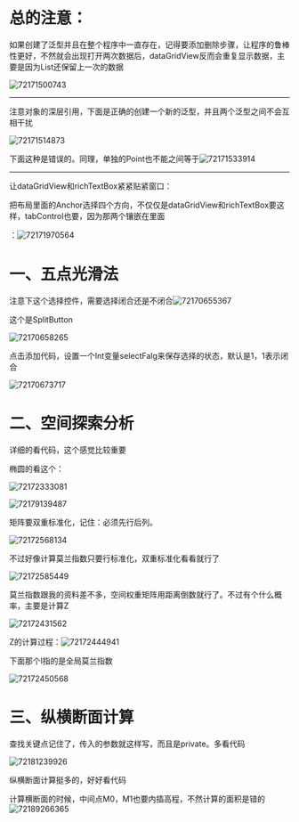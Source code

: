 # 总的注意：

如果创建了泛型并且在整个程序中一直存在，记得要添加删除步骤，让程序的鲁棒性更好，不然就会出现打开两次数据后，dataGridView反而会重复显示数据，主要是因为List还保留上一次的数据

![72171500743](总复习.assets\1721715007430.png)







------

注意对象的深层引用，下面是正确的创建一个新的泛型，并且两个泛型之间不会互相干扰

![72171514873](总复习.assets\1721715148733.png)

下面这种是错误的。同理，单独的Point也不能之间等于![72171533914](总复习.assets\1721715339140.png)

------





让dataGridView和richTextBox紧紧贴紧窗口：

把布局里面的Anchor选择四个方向，不仅仅是dataGridView和richTextBox要这样，tabControl也要，因为那两个镶嵌在里面

：![72171970564](总复习.assets\1721719705644.png)

















# 一、五点光滑法

注意下这个选择控件，需要选择闭合还是不闭合![72170655367](总复习.assets\1721706553671.png)

这个是SplitButton

![72170658265](总复习.assets\1721706582651.png)

点击添加代码，设置一个Int变量selectFalg来保存选择的状态，默认是1，1表示闭合

![72170673717](总复习.assets\1721706737175.png)







# 二、空间探索分析

详细的看代码，这个感觉比较重要

椭圆的看这个：

![72172333081](总复习.assets\1721723330813.png)

![72179139487](总复习.assets\1721791394878.png)

矩阵要双重标准化，记住：必须先行后列。

![72172568134](总复习.assets\1721725681349.png)

不过好像计算莫兰指数只要行标准化，双重标准化看看就行了

![72172585449](总复习.assets\1721725854493.png)

莫兰指数跟我的资料差不多，空间权重矩阵用距离倒数就行了。不过有个什么概率，主要是计算Z

![72172431562](总复习.assets\1721724315622.png)

Z的计算过程：![72172444941](总复习.assets\1721724449417.png)

下面那个I指的是全局莫兰指数

![72172450568](总复习.assets\1721724505689.png)







# 三、纵横断面计算

查找关键点记住了，传入的参数就这样写，而且是private。多看代码

![72181239926](总复习.assets\1721812399265.png)

纵横断面计算挺多的，好好看代码

计算横断面的时候，中间点M0，M1也要内插高程，不然计算的面积是错的![72189266365](总复习.assets\1721892663654.png)